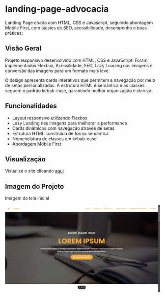 # landing-page-advocacia
Landing Page criada com HTML, CSS e Javascript, seguindo abordagem Mobile First, com ajustes de SEO, acessibilidade, desempenho e boas práticas;


## Visão Geral
Projeto responsivo desenvolvido com HTML, CSS e JavaScript. Foram implementados Flexbox, Acessilidade, SEO, Lazy Loading nas imagens e conversão das imagens para um formato mais leve.

O design apresenta cards interativos que permitem a navegação por meio de setas personalizadas. A estrutura HTML é semântica e as classes seguem o padrão kebab-case, garantindo melhor organização e clareza.


## Funcionalidades
- Layout responsivo utilizando Flexbox
- Lazy Loading nas imagens para melhorar a performance
- Cards dinâmicos com navegação através de setas
- Estrutura HTML construída de forma semântica
- Nomenclatura de classes em kebab-case
- Abordagem Mobile First

## Visualização
Visualize o site clicando [aqui](https://advogado-fulano.vercel.app/)

## Imagem do Projeto
Imagem da tela inicial

![ Screen Image](/img/Imagem-ReadMe.webp)

